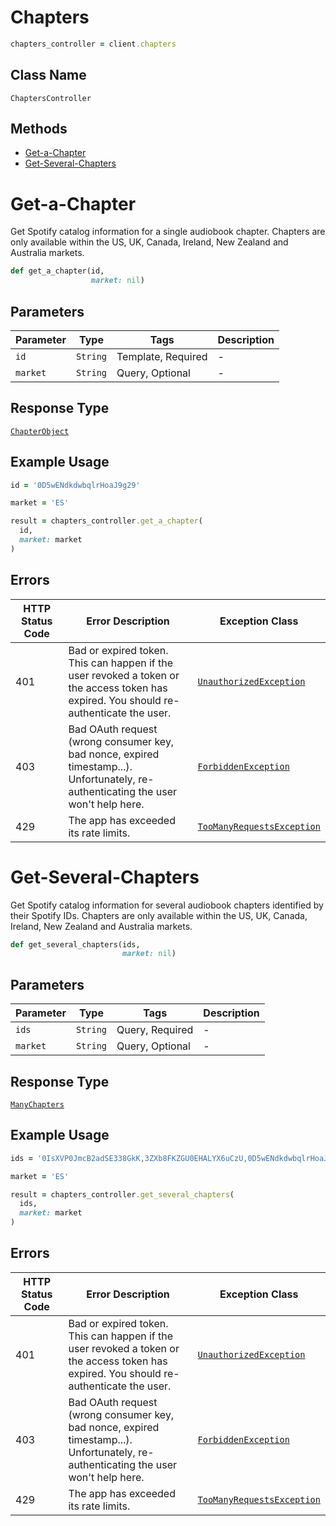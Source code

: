 # Chapters

```ruby
chapters_controller = client.chapters
```

## Class Name

`ChaptersController`

## Methods

* [Get-a-Chapter](../../doc/controllers/chapters.md#get-a-chapter)
* [Get-Several-Chapters](../../doc/controllers/chapters.md#get-several-chapters)


# Get-a-Chapter

Get Spotify catalog information for a single audiobook chapter. Chapters are only available within the US, UK, Canada, Ireland, New Zealand and Australia markets.

```ruby
def get_a_chapter(id,
                  market: nil)
```

## Parameters

| Parameter | Type | Tags | Description |
|  --- | --- | --- | --- |
| `id` | `String` | Template, Required | - |
| `market` | `String` | Query, Optional | - |

## Response Type

[`ChapterObject`](../../doc/models/chapter-object.md)

## Example Usage

```ruby
id = '0D5wENdkdwbqlrHoaJ9g29'

market = 'ES'

result = chapters_controller.get_a_chapter(
  id,
  market: market
)
```

## Errors

| HTTP Status Code | Error Description | Exception Class |
|  --- | --- | --- |
| 401 | Bad or expired token. This can happen if the user revoked a token or<br>the access token has expired. You should re-authenticate the user. | [`UnauthorizedException`](../../doc/models/unauthorized-exception.md) |
| 403 | Bad OAuth request (wrong consumer key, bad nonce, expired<br>timestamp...). Unfortunately, re-authenticating the user won't help here. | [`ForbiddenException`](../../doc/models/forbidden-exception.md) |
| 429 | The app has exceeded its rate limits. | [`TooManyRequestsException`](../../doc/models/too-many-requests-exception.md) |


# Get-Several-Chapters

Get Spotify catalog information for several audiobook chapters identified by their Spotify IDs. Chapters are only available within the US, UK, Canada, Ireland, New Zealand and Australia markets.

```ruby
def get_several_chapters(ids,
                         market: nil)
```

## Parameters

| Parameter | Type | Tags | Description |
|  --- | --- | --- | --- |
| `ids` | `String` | Query, Required | - |
| `market` | `String` | Query, Optional | - |

## Response Type

[`ManyChapters`](../../doc/models/many-chapters.md)

## Example Usage

```ruby
ids = '0IsXVP0JmcB2adSE338GkK,3ZXb8FKZGU0EHALYX6uCzU,0D5wENdkdwbqlrHoaJ9g29'

market = 'ES'

result = chapters_controller.get_several_chapters(
  ids,
  market: market
)
```

## Errors

| HTTP Status Code | Error Description | Exception Class |
|  --- | --- | --- |
| 401 | Bad or expired token. This can happen if the user revoked a token or<br>the access token has expired. You should re-authenticate the user. | [`UnauthorizedException`](../../doc/models/unauthorized-exception.md) |
| 403 | Bad OAuth request (wrong consumer key, bad nonce, expired<br>timestamp...). Unfortunately, re-authenticating the user won't help here. | [`ForbiddenException`](../../doc/models/forbidden-exception.md) |
| 429 | The app has exceeded its rate limits. | [`TooManyRequestsException`](../../doc/models/too-many-requests-exception.md) |

